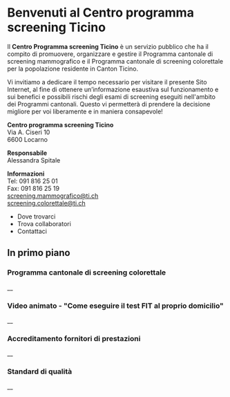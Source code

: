 #  Benvenuti al Centro programma screening Ticino

Il **Centro Programma screening Ticino** è un servizio pubblico che ha il
compito di promuovere, organizzare e gestire il Programma cantonale di
screening mammografico e il Programma cantonale di screening colorettale per
la popolazione residente in Canton Ticino.

Vi invitiamo a dedicare il tempo necessario per visitare il presente Sito
Internet, al fine di ottenere un’informazione esaustiva sul funzionamento e
sui benefici e possibili rischi degli esami di screening eseguiti nell'ambito
dei Programmi cantonali. Questo vi permetterà di prendere la decisione
migliore per voi liberamente e in maniera consapevole!

 **Centro programma screening Ticino**  
Via A. Ciseri 10  
6600 Locarno

 **Responsabile**  
Alessandra Spitale

 **Informazioni**  
Tel: 091 816 25 01  
Fax: 091 816 25 19  
screening.mammografico@ti.ch  
screening.colorettale@ti.ch

  * Dove trovarci
  * Trova collaboratori
  * Contattaci

##  In primo piano

### Programma cantonale di screening colorettale

 __

### Video animato - "Come eseguire il test FIT al proprio domicilio"

 __

### Accreditamento fornitori di prestazioni

 __

### Standard di qualità

 __

